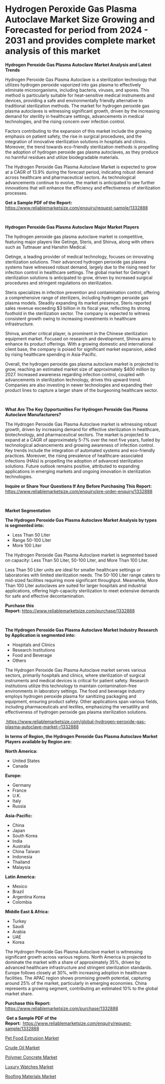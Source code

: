 <p><h1>Hydrogen Peroxide Gas Plasma Autoclave Market Size Growing and Forecasted for period from 2024 - 2031 and provides complete market analysis of this market</h1></p><p><strong>Hydrogen Peroxide Gas Plasma Autoclave Market Analysis and Latest Trends</strong></p>
<p><p>Hydrogen Peroxide Gas Plasma Autoclave is a sterilization technology that utilizes hydrogen peroxide vaporized into gas plasma to effectively eliminate microorganisms, including bacteria, viruses, and spores. This method is particularly suitable for heat-sensitive medical instruments and devices, providing a safe and environmentally friendly alternative to traditional sterilization methods. The market for hydrogen peroxide gas plasma autoclaves is witnessing significant growth, driven by the increasing demand for sterility in healthcare settings, advancements in medical technologies, and the rising concern over infection control.</p><p>Factors contributing to the expansion of this market include the growing emphasis on patient safety, the rise in surgical procedures, and the integration of innovative sterilization solutions in hospitals and clinics. Moreover, the trend towards eco-friendly sterilization methods is propelling the adoption of hydrogen peroxide gas plasma autoclaves, as they produce no harmful residues and utilize biodegradable materials.</p><p>The Hydrogen Peroxide Gas Plasma Autoclave Market is expected to grow at a CAGR of 13.9% during the forecast period, indicating robust demand across healthcare and pharmaceutical sectors. As technological advancements continue to evolve, the market is anticipated to see further innovations that will enhance the efficiency and effectiveness of sterilization processes.</p></p>
<p><strong>Get a Sample PDF of the Report:&nbsp;</strong> <a href="https://www.reliablemarketsize.com/enquiry/request-sample/1332888?utm_campaign=1836&utm_medium=2&utm_source=Github&utm_content=ia&utm_term=11122024&utm_id=hydrogen-peroxide-gas-plasma-autoclave">https://www.reliablemarketsize.com/enquiry/request-sample/1332888</a></p>
<p>&nbsp;</p>
<p><strong>Hydrogen Peroxide Gas Plasma Autoclave Major Market Players</strong></p>
<p><p>The hydrogen peroxide gas plasma autoclave market is competitive, featuring major players like Getinge, Steris, and Shinva, along with others such as Tuttnauer and Hanshin Medical. </p><p>Getinge, a leading provider of medical technology, focuses on innovating sterilization solutions. Their advanced hydrogen peroxide gas plasma systems have witnessed robust demand, largely due to the rising need for infection control in healthcare settings. The global market for Getinge's sterilization solutions is anticipated to grow, driven by increased surgical procedures and stringent regulations on sterilization.</p><p>Steris specializes in infection prevention and contamination control, offering a comprehensive range of sterilizers, including hydrogen peroxide gas plasma models. Steadily expanding its market presence, Steris reported sales revenue exceeding $3 billion in its fiscal year, reflecting its strong foothold in the sterilization sector. The company is expected to witness consistent growth owing to increasing investments in healthcare infrastructure.</p><p>Shinva, another critical player, is prominent in the Chinese sterilization equipment market. Focused on research and development, Shinva aims to enhance its product offerings. With a growing domestic and international client base, the company is poised for significant market expansion, aided by rising healthcare spending in Asia-Pacific.</p><p>Overall, the hydrogen peroxide gas plasma autoclave market is projected to grow, reaching an estimated market size of approximately $400 million by 2027. Increased awareness regarding infection control, coupled with advancements in sterilization technology, drives this upward trend. Companies are also investing in newer technologies and expanding their product lines to capture a larger share of the burgeoning healthcare sector.</p></p>
<p>&nbsp;</p>
<p><strong>What Are The Key Opportunities For Hydrogen Peroxide Gas Plasma Autoclave Manufacturers?</strong></p>
<p><p>The Hydrogen Peroxide Gas Plasma Autoclave market is witnessing robust growth, driven by increasing demand for effective sterilization in healthcare, biotechnology, and pharmaceutical sectors. The market is projected to expand at a CAGR of approximately 5-7% over the next five years, fueled by technological advancements and growing awareness of infection control. Key trends include the integration of automated systems and eco-friendly practices. Moreover, the rising prevalence of healthcare-associated infections (HAIs) is propelling the adoption of advanced sterilization solutions. Future outlook remains positive, attributed to expanding applications in emerging markets and ongoing innovation in sterilization technologies.</p></p>
<p><strong>Inquire or Share Your Questions If Any Before Purchasing This Report:</strong> <a href="https://www.reliablemarketsize.com/enquiry/pre-order-enquiry/1332888?utm_campaign=1836&utm_medium=2&utm_source=Github&utm_content=ia&utm_term=11122024&utm_id=hydrogen-peroxide-gas-plasma-autoclave">https://www.reliablemarketsize.com/enquiry/pre-order-enquiry/1332888</a></p>
<p>&nbsp;</p>
<p><strong>Market Segmentation</strong></p>
<p><strong>The Hydrogen Peroxide Gas Plasma Autoclave Market Analysis by types is segmented into:</strong></p>
<p><ul><li>Less Than 50 Liter</li><li>Range 50-100 Liter</li><li>More 100 Liter</li></ul></p>
<p><p>The Hydrogen Peroxide Gas Plasma Autoclave market is segmented based on capacity: Less Than 50 Liter, 50-100 Liter, and More Than 100 Liter. </p><p>Less Than 50 Liter units are ideal for smaller healthcare settings or laboratories with limited sterilization needs. The 50-100 Liter range caters to mid-sized facilities requiring more significant throughput. Meanwhile, More Than 100 Liter autoclaves are suited for larger hospitals and industrial applications, offering high-capacity sterilization to meet extensive demands for safe and effective decontamination.</p></p>
<p><strong>Purchase this Report:&nbsp;</strong><a href="https://www.reliablemarketsize.com/purchase/1332888?utm_campaign=1836&utm_medium=2&utm_source=Github&utm_content=ia&utm_term=11122024&utm_id=hydrogen-peroxide-gas-plasma-autoclave">https://www.reliablemarketsize.com/purchase/1332888</a></p>
<p>&nbsp;</p>
<p><strong>The Hydrogen Peroxide Gas Plasma Autoclave Market Industry Research by Application is segmented into:</strong></p>
<p><ul><li>Hospitals and Clinics</li><li>Research Institutions</li><li>Food and Beverage</li><li>Others</li></ul></p>
<p><p>The Hydrogen Peroxide Gas Plasma Autoclave market serves various sectors, primarily hospitals and clinics, where sterilization of surgical instruments and medical devices is critical for patient safety. Research institutions utilize this technology to maintain contamination-free environments in laboratory settings. The food and beverage industry employs hydrogen peroxide plasma for sanitizing packaging and equipment, ensuring product safety. Other applications span various fields, including pharmaceuticals and textiles, emphasizing the versatility and effectiveness of hydrogen peroxide gas plasma sterilization solutions.</p></p>
<p><a href="https://www.reliablemarketsize.com/global-hydrogen-peroxide-gas-plasma-autoclave-market-r1332888?utm_campaign=1836&utm_medium=2&utm_source=Github&utm_content=ia&utm_term=11122024&utm_id=hydrogen-peroxide-gas-plasma-autoclave">&nbsp;https://www.reliablemarketsize.com/global-hydrogen-peroxide-gas-plasma-autoclave-market-r1332888</a></p>
<p><strong>In terms of Region, the Hydrogen Peroxide Gas Plasma Autoclave Market Players available by Region are:</strong></p>
<p>
    <p> <strong> North America: </strong>
        <ul>
            <li>United States</li>
            <li>Canada</li>
        </ul>
        </p> 
    <p> <strong> Europe: </strong>
        <ul>
            <li>Germany</li>
            <li>France</li>
            <li>U.K.</li>
            <li>Italy</li>
            <li>Russia</li>
        </ul>
        </p> 
    <p> <strong> Asia-Pacific: </strong>
        <ul>
            <li>China</li>
            <li>Japan</li>
            <li>South Korea</li>
            <li>India</li>
            <li>Australia</li>
            <li>China Taiwan</li>
            <li>Indonesia</li>
            <li>Thailand</li>
            <li>Malaysia</li>
        </ul>
        </p> 
    <p> <strong> Latin America: </strong>
        <ul>
            <li>Mexico</li>
            <li>Brazil</li>
            <li>Argentina Korea</li>
            <li>Colombia</li>
        </ul>
        </p> 
    <p> <strong> Middle East & Africa: </strong>
        <ul>
            <li>Turkey</li>
            <li>Saudi</li>
            <li>Arabia</li>
            <li>UAE</li>
            <li>Korea</li>
        </ul>
    </p>
    </p>
<p><p>The Hydrogen Peroxide Gas Plasma Autoclave market is witnessing significant growth across various regions. North America is projected to dominate the market with a share of approximately 35%, driven by advanced healthcare infrastructure and stringent sterilization standards. Europe follows closely at 30%, with increasing adoption in healthcare facilities. The APAC region shows promising growth potential, capturing around 25% of the market, particularly in emerging economies. China represents a growing segment, contributing an estimated 10% to the global market share.</p></p>
<p><strong>Purchase this Report: </strong><a href="https://www.reliablemarketsize.com/purchase/1332888?utm_campaign=1836&utm_medium=2&utm_source=Github&utm_content=ia&utm_term=11122024&utm_id=hydrogen-peroxide-gas-plasma-autoclave">https://www.reliablemarketsize.com/purchase/1332888</a></p>
<p>&nbsp;<strong>Get a Sample PDF of the Report:&nbsp;&nbsp;</strong><a href="https://www.reliablemarketsize.com/enquiry/request-sample/1332888?utm_campaign=1836&utm_medium=2&utm_source=Github&utm_content=ia&utm_term=11122024&utm_id=hydrogen-peroxide-gas-plasma-autoclave">https://www.reliablemarketsize.com/enquiry/request-sample/1332888</a></p>
<p><strong></strong></p>
<p><p><a href="https://www.linkedin.com/pulse/p-factrackr-ho6he?utm_campaign=1836&utm_medium=2&utm_source=Github&utm_content=ia&utm_term=11122024&utm_id=hydrogen-peroxide-gas-plasma-autoclave">Pet Food Extrusion Market</a></p><p><a href="https://www.linkedin.com/pulse/key-trends-driving-crude-oil-market-growth-98-cagr-from-dqyqc?utm_campaign=1836&utm_medium=2&utm_source=Github&utm_content=ia&utm_term=11122024&utm_id=hydrogen-peroxide-gas-plasma-autoclave">Crude Oil Market</a></p><p><a href="https://www.linkedin.com/pulse/p-factrackr-ho6he?utm_campaign=1836&utm_medium=2&utm_source=Github&utm_content=ia&utm_term=11122024&utm_id=hydrogen-peroxide-gas-plasma-autoclave">Polymer Concrete Market</a></p><p><a href="https://www.linkedin.com/pulse/p-factrackr-ho6he?utm_campaign=1836&utm_medium=2&utm_source=Github&utm_content=ia&utm_term=11122024&utm_id=hydrogen-peroxide-gas-plasma-autoclave">Luxury Watches Market</a></p><p><a href="https://www.linkedin.com/pulse/roofing-materials-market-revolution-driving-factors-forecasted-rdhkc?utm_campaign=1836&utm_medium=2&utm_source=Github&utm_content=ia&utm_term=11122024&utm_id=hydrogen-peroxide-gas-plasma-autoclave">Roofing Materials Market</a></p></p>